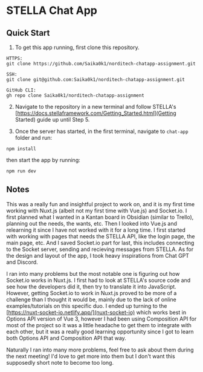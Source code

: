 # STELLA Chat App
## Quick Start
1. To get this app running, first clone this repository.

```
HTTPS:
git clone https://github.com/Saika0k1/norditech-chatapp-assignment.git

SSH:
git clone git@github.com:Saika0k1/norditech-chatapp-assignment.git

GitHub CLI:
gh repo clone Saika0k1/norditech-chatapp-assignment
```

2. Navigate to the repository in a new terminal and follow STELLA's [https://docs.stellaframework.com/Getting_Started.html](Getting Started) guide up until Step 5. 

3. Once the server has started, in the first terminal, navigate to `chat-app` folder and run: 

```npm install```

then start the app by running:

```npm run dev```

## Notes 
This was a really fun and insightful project to work on, and it is my first time working with Nuxt.js (albeit not my first time with Vue.js) and Socket.io. I first planned what I wanted in a Kantan board in Obsidian (similar to Trello), planning out the needs, the wants, etc. Then I looked into Vue.js and relearning it since I have not worked with it for a long time. I first started with working with pages that needs the STELLA API, like the login page, the main page, etc. And I saved Socket.io part for last, this includes connecting to the Socket server, sending and recieving messages from STELLA. As for the design and layout of the app, I took heavy inspirations from Chat GPT and Discord.

I ran into many problems but the most notable one is figuring out how Socket.io works in Nuxt.js. I first had to look at STELLA's source code and see how the developers did it, then try to translate it into JavaScript. However, getting Socket.io to work in Nuxt.js proved to be more of a challenge than I thought it would be, mainly due to the lack of online examples/tutorials on this specific duo. I ended up turning to the [https://nuxt-socket-io.netlify.app/](nuxt-socket-io) which works best in Options API version of Vue 3, however I had been using Composition API for most of the project so it was a little headache to get them to integrate with each other, but it was a really good learning opportunity since I got to learn both Options API and Composition API that way. 

Naturally I ran into many more problems, feel free to ask about them during the next meeting! I'd love to get more into them but I don't want this supposedly short note to become too long. 

